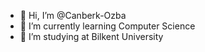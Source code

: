- 👋 Hi, I’m @Canberk-Ozba
- 🌱 I’m currently learning Computer Science
- 👀 I’m studying at Bilkent University


<!---
Canberk-Ozba/Canberk-Ozba is a ✨ special ✨ repository because its `README.md` (this file) appears on your GitHub profile.
You can click the Preview link to take a look at your changes.
--->
